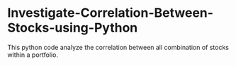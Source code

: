 # Investigate-Correlation-Between-Stocks-using-Python

This python code analyze the correlation between all combination of stocks within a portfolio.
